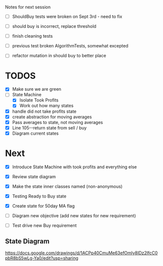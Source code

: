 Notes for next session
 - [ ] ShouldBuy tests were broken on Sept 3rd - need to fix


 - [ ] should buy is incorrect, replace threshold
 - [ ] finish cleaning tests
 - [ ] previous test broken AlgorithmTests, somewhat excepted
 - [ ] refactor mutation in should buy to better place




# TODOS

- [x] Make sure we are green
- [ ] State Machine
  - [x] Isolate Took Profits
  - [x] Work out how many states
- [x] handle did not take profits state
- [x] create abstraction for moving averages
- [x] Pass averages to state, not moving averages
- [x] Line 105--return state from sell / buy 
- [X] Diagram current states

# Next

- [x] Introduce State Machine with took profits and everything else
- [x] Review state diagram
- [x] Make the state inner classes named (non-anonymous) 
- [X] Testing Ready to Buy state
- [x] Create state for 50day MA flag
- [ ] Diagram new objective (add new states for new requirement)
- [ ] Test drive new Buy requirement


## State Diagram
https://docs.google.com/drawings/d/1ACPp40CmuMe63efOmIy8IDz2IfcC0pbR8bS5wLg-Ya0/edit?usp=sharing


